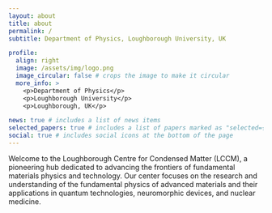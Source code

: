 ```yaml
---
layout: about
title: about
permalink: /
subtitle: Department of Physics, Loughborough University, UK 

profile:
  align: right
  image: /assets/img/logo.png
  image_circular: false # crops the image to make it circular
  more_info: >
    <p>Department of Physics</p>
    <p>Loughborough University</p>
    <p>Loughborough, UK</p>

news: true # includes a list of news items
selected_papers: true # includes a list of papers marked as "selected={true}"
social: true # includes social icons at the bottom of the page
---
```


Welcome to the Loughborough Centre for Condensed Matter (LCCM), a pioneering hub dedicated to advancing the frontiers of fundamental materials physics and technology. Our center focuses on the research and understanding of the fundamental physics of advanced materials and their applications in quantum technologies, neuromorphic devices, and nuclear medicine.

